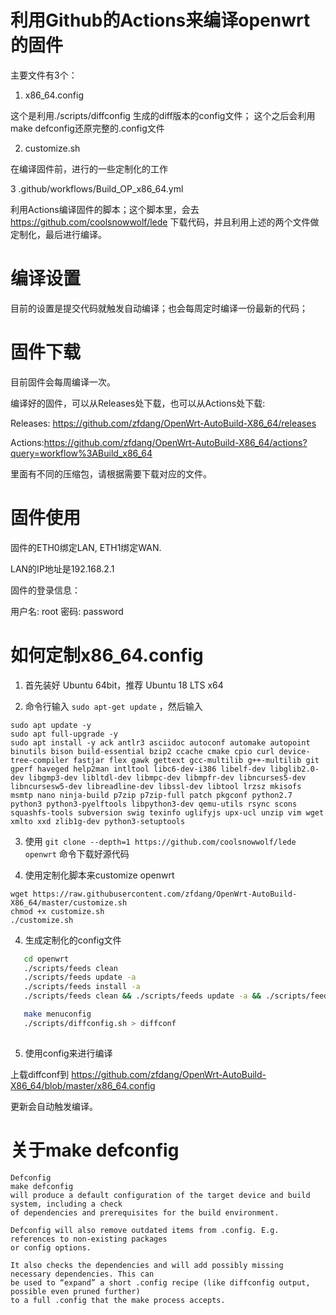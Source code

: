 # 利用Github的Actions来编译openwrt的固件

主要文件有3个：

1. x86_64.config

这个是利用./scripts/diffconfig 生成的diff版本的config文件； 这个之后会利用make defconfig还原完整的.config文件

2. customize.sh

在编译固件前，进行的一些定制化的工作

3 .github/workflows/Build_OP_x86_64.yml

利用Actions编译固件的脚本；这个脚本里，会去 https://github.com/coolsnowwolf/lede 下载代码，并且利用上述的两个文件做定制化，最后进行编译。

# 编译设置

目前的设置是提交代码就触发自动编译；也会每周定时编译一份最新的代码；

# 固件下载

目前固件会每周编译一次。

编译好的固件，可以从Releases处下载，也可以从Actions处下载:

Releases: https://github.com/zfdang/OpenWrt-AutoBuild-X86_64/releases

Actions:https://github.com/zfdang/OpenWrt-AutoBuild-X86_64/actions?query=workflow%3ABuild_x86_64

里面有不同的压缩包，请根据需要下载对应的文件。

# 固件使用

固件的ETH0绑定LAN, ETH1绑定WAN.

LAN的IP地址是192.168.2.1

固件的登录信息：

  用户名: root 
  密码: password

# 如何定制x86_64.config

1. 首先装好 Ubuntu 64bit，推荐  Ubuntu  18 LTS x64

2. 命令行输入 `sudo apt-get update` ，然后输入

```
sudo apt update -y
sudo apt full-upgrade -y
sudo apt install -y ack antlr3 asciidoc autoconf automake autopoint binutils bison build-essential bzip2 ccache cmake cpio curl device-tree-compiler fastjar flex gawk gettext gcc-multilib g++-multilib git gperf haveged help2man intltool libc6-dev-i386 libelf-dev libglib2.0-dev libgmp3-dev libltdl-dev libmpc-dev libmpfr-dev libncurses5-dev libncursesw5-dev libreadline-dev libssl-dev libtool lrzsz mkisofs msmtp nano ninja-build p7zip p7zip-full patch pkgconf python2.7 python3 python3-pyelftools libpython3-dev qemu-utils rsync scons squashfs-tools subversion swig texinfo uglifyjs upx-ucl unzip vim wget xmlto xxd zlib1g-dev python3-setuptools
```

3. 使用 `git clone --depth=1 https://github.com/coolsnowwolf/lede openwrt` 命令下载好源代码

4. 使用定制化脚本来customize openwrt
```
wget https://raw.githubusercontent.com/zfdang/OpenWrt-AutoBuild-X86_64/master/customize.sh
chmod +x customize.sh
./customize.sh
```

4. 生成定制化的config文件

```bash
   cd openwrt
   ./scripts/feeds clean
   ./scripts/feeds update -a
   ./scripts/feeds install -a
   ./scripts/feeds clean && ./scripts/feeds update -a && ./scripts/feeds install -a

   make menuconfig
   ./scripts/diffconfig.sh > diffconf
   
```

5. 使用config来进行编译
   
上载diffconf到 https://github.com/zfdang/OpenWrt-AutoBuild-X86_64/blob/master/x86_64.config

更新会自动触发编译。

# 关于make defconfig

```
Defconfig
make defconfig
will produce a default configuration of the target device and build system, including a check 
of dependencies and prerequisites for the build environment.

Defconfig will also remove outdated items from .config. E.g. references to non-existing packages 
or config options.

It also checks the dependencies and will add possibly missing necessary dependencies. This can
be used to “expand” a short .config recipe (like diffconfig output, possible even pruned further)
to a full .config that the make process accepts.
```
